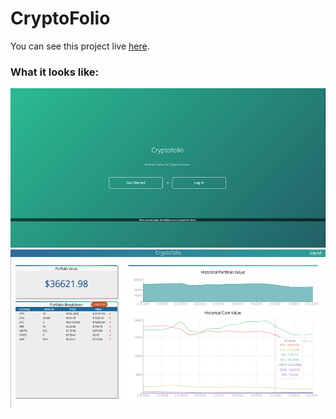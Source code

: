 # CryptoFolio
You can see this project live [here](https://laughing-knuth-848bc8.netlify.com/).
### What it looks like:
![ScreenShot](cryptofolio-1.jpg)
![ScreenShot](cryptofolio-2.jpg)
